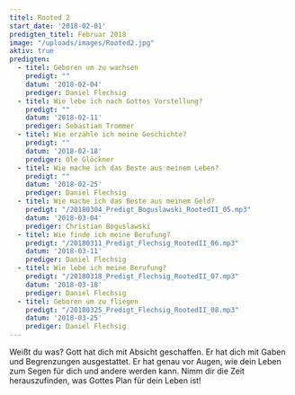 ```yaml
---
titel: Rooted 2
start_date: '2018-02-01'
predigten_titel: Februar 2018
image: "/uploads/images/Rooted2.jpg"
aktiv: true
predigten:
  - titel: Geboren um zu wachsen
    predigt: ""
    datum: '2018-02-04'
    prediger: Daniel Flechsig
  - titel: Wie lebe ich nach Gottes Vorstellung?
    predigt: ""
    datum: '2018-02-11'
    prediger: Sebastian Trommer
  - titel: Wie erzähle ich meine Geschichte?
    predigt: ""
    datum: '2018-02-18'
    prediger: Ole Glöckner
  - titel: Wie mache ich das Beste aus meinem Leben?
    predigt: ""
    datum: '2018-02-25'
    prediger: Daniel Flechsig
  - titel: Wie mache ich das Beste aus meinem Geld?
    predigt: "/20180304_Predigt_Boguslawski_RootedII_05.mp3"
    datum: '2018-03-04'
    prediger: Christian Boguslawski
  - titel: Wie finde ich meine Berufung?
    predigt: "/20180311_Predigt_Flechsig_RootedII_06.mp3"
    datum: '2018-03-11'
    prediger: Daniel Flechsig
  - titel: Wie lebe ich meine Berufung?
    predigt: "/20180318_Predigt_Flechsig_RootedII_07.mp3"
    datum: '2018-03-18'
    prediger: Daniel Flechsig
  - titel: Geboren um zu fliegen
    predigt: "/20180325_Predigt_Flechsig_RootedII_08.mp3"
    datum: '2018-03-25'
    prediger: Daniel Flechsig
---
```


Weißt du was? Gott hat dich mit Absicht geschaffen. Er hat dich mit Gaben und Begrenzungen ausgestattet. Er hat genau vor Augen, wie dein Leben zum Segen für dich und andere werden kann. Nimm dir die Zeit herauszufinden, was Gottes Plan für dein Leben ist!
